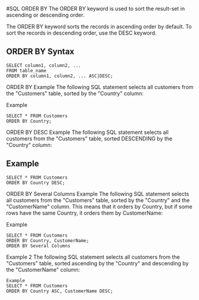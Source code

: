 #SQL ORDER BY 
The ORDER BY keyword is used to sort the result-set in ascending or descending order.

The ORDER BY keyword sorts the records in ascending order by default. To sort the records in descending order, use the DESC keyword.

ORDER BY Syntax
-
```
SELECT column1, column2, ...
FROM table_name
ORDER BY column1, column2, ... ASC|DESC;
```

ORDER BY Example
The following SQL statement selects all customers from the "Customers" table, sorted by the "Country" column:

Example
```
SELECT * FROM Customers
ORDER BY Country;
```

ORDER BY DESC Example
The following SQL statement selects all customers from the "Customers" table, sorted DESCENDING by the "Country" column:

Example
-
```
SELECT * FROM Customers
ORDER BY Country DESC;
```

ORDER BY Several Columns Example
The following SQL statement selects all customers from the "Customers" table, sorted by the "Country" and the "CustomerName" column. This means that it orders by Country, but if some rows have the same Country, it orders them by CustomerName:

Example
```
SELECT * FROM Customers
ORDER BY Country, CustomerName;
ORDER BY Several Columns 
```

Example 2
The following SQL statement selects all customers from the "Customers" table, sorted ascending by the "Country" and descending by the "CustomerName" column:
```
Example
SELECT * FROM Customers
ORDER BY Country ASC, CustomerName DESC;
```